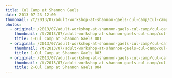 ```yaml
---
title: Cul Camp at Shannon Gaels
date: 2013-07-23 12:00
thumbnail: /t/2013/07/adult-workshop-at-shannon-gaels-cul-camp/cul-camp-at-shannon-gaels/1-cul-camp-at-shannon-gaels-001.jpg
photos:
  - original: /2013/07/adult-workshop-at-shannon-gaels-cul-camp/cul-camp-at-shannon-gaels/1-cul-camp-at-shannon-gaels-001.jpg
    thumbnail: /t/2013/07/adult-workshop-at-shannon-gaels-cul-camp/cul-camp-at-shannon-gaels/1-cul-camp-at-shannon-gaels-001.jpg
    title: 1-Cul Camp at Shannon Gaels 001
  - original: /2013/07/adult-workshop-at-shannon-gaels-cul-camp/cul-camp-at-shannon-gaels/1-cul-camp-at-shannon-gaels-003.jpg
    thumbnail: /t/2013/07/adult-workshop-at-shannon-gaels-cul-camp/cul-camp-at-shannon-gaels/1-cul-camp-at-shannon-gaels-003.jpg
    title: 1-Cul Camp at Shannon Gaels 003
  - original: /2013/07/adult-workshop-at-shannon-gaels-cul-camp/cul-camp-at-shannon-gaels/2-cul-camp-at-shannon-gaels-004.jpg
    thumbnail: /t/2013/07/adult-workshop-at-shannon-gaels-cul-camp/cul-camp-at-shannon-gaels/2-cul-camp-at-shannon-gaels-004.jpg
    title: 2-Cul Camp at Shannon Gaels 004
---
```

